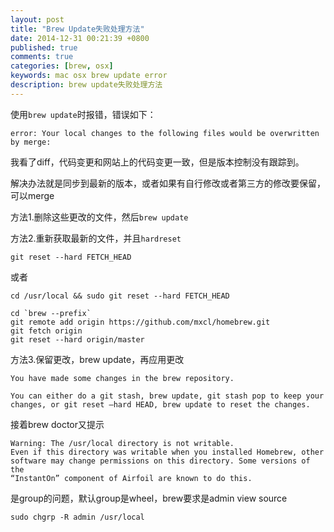 ```yaml
---
layout: post
title: "Brew Update失败处理方法"
date: 2014-12-31 00:21:39 +0800
published: true
comments: true
categories: [brew, osx] 
keywords: mac osx brew update error
description: brew update失败处理方法
---
```


使用```brew update```时报错，错误如下：

```
error: Your local changes to the following files would be overwritten by merge:
```

我看了diff，代码变更和网站上的代码变更一致，但是版本控制没有跟踪到。

解决办法就是同步到最新的版本，或者如果有自行修改或者第三方的修改要保留，可以merge

方法1.删除这些更改的文件，然后```brew update```

方法2.重新获取最新的文件，并且```hardreset```

```
git reset --hard FETCH_HEAD
```

或者

```
cd /usr/local && sudo git reset --hard FETCH_HEAD
```
 

```
cd `brew --prefix`
git remote add origin https://github.com/mxcl/homebrew.git
git fetch origin
git reset --hard origin/master
```
 
方法3.保留更改，brew update，再应用更改

```
You have made some changes in the brew repository.

You can either do a git stash, brew update, git stash pop to keep your changes, or git reset –hard HEAD, brew update to reset the changes.
```

接着brew doctor又提示

```
Warning: The /usr/local directory is not writable.
Even if this directory was writable when you installed Homebrew, other
software may change permissions on this directory. Some versions of the
“InstantOn” component of Airfoil are known to do this.
```
是group的问题，默认group是wheel，brew要求是admin
view source

```
sudo chgrp -R admin /usr/local
```